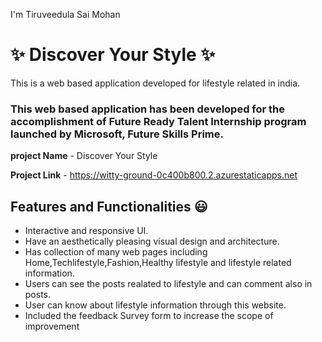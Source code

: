 I'm Tiruveedula Sai Mohan

# ✨ Discover Your Style ✨

This is a web based application developed for lifestyle related in india.

### This web based application has been developed for the accomplishment of Future Ready Talent Internship program launched by Microsoft, Future Skills Prime.

**project Name** - Discover Your Style

**Project Link** - https://witty-ground-0c400b800.2.azurestaticapps.net

## Features and Functionalities 😃

- Interactive and responsive UI.
- Have an aesthetically pleasing visual design and architecture.
- Has collection of many web pages including Home,Techlifestyle,Fashion,Healthy lifestyle and lifestyle related information.
- Users can see the posts realated to lifestyle and can comment also in posts.
- User can know about lifestyle information through this website.
- Included the feedback Survey form to increase the scope of improvement 
